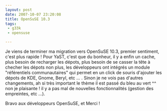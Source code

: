 ```yaml
---
layout: post
date: 2007-10-07 23:20:08
title: OpenSuSE 10.3
tags:
 - g33k
 - opensuse

---
```



Je viens de terminer ma migration vers OpenSuSE 10.3, premier sentiment, c'est plus rapide ! Pour YaST, c'est que du bonheur, il y a enfin un cache, plus besoin de recharger les dépots, plus besoin de se casser la tête à checher les dépots non plus, les développeurs ont intégrés un module "référentiels communautaires" qui permet en un click de souris d'ajouter les dépots de KDE, Gnome, Beryl, etc ... . Sinon je ne vois pas d'autres changements, ah si très important le thème il est passé du bleu au vert ^^ non je plaisante ! il y a pas mal de nouvelles fonctionnalités (gestion des empreintes, etc ...).

Bravo aux développeurs OpenSuSE, et Merci !

